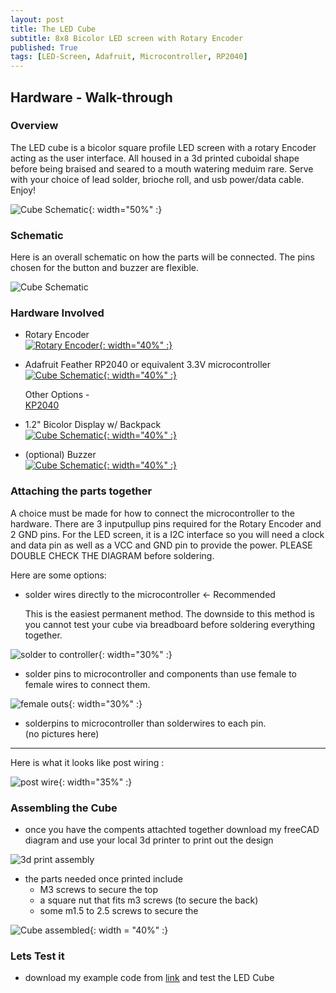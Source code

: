 ```yaml
---
layout: post
title: The LED Cube
subtitle: 8x8 Bicolor LED screen with Rotary Encoder
published: True
tags: [LED-Screen, Adafruit, Microcontroller, RP2040]
---
```

## Hardware - Walk-through

### Overview 
The LED cube is a bicolor square profile LED screen with a rotary Encoder acting as the user interface. All housed in a 3d printed cuboidal shape before being braised and seared to a mouth watering meduim rare. Serve with your choice of lead solder, brioche roll, and usb power/data cable. Enjoy!

![Cube Schematic](https://github.com/hbchaney/hbchaney.github.io/blob/master/assets/img/LED_cube/Cube_front.jpg?raw=true){: width="50%" :}

### Schematic 
Here is an overall schematic on how the parts will be connected. The pins chosen for the button and buzzer are flexible. 

![Cube Schematic](https://github.com/hbchaney/hbchaney.github.io/blob/master/assets/img/LED_cube/Schematic.png?raw=true)


### Hardware Involved 

- Rotary Encoder  
	[![Rotary Encoder](https://github.com/hbchaney/hbchaney.github.io/blob/master/assets/img/LED_cube/Rotary_Encoder.jpg?raw=true){: width="40%" :}](https://www.adafruit.com/product/377) 
    
- Adafruit Feather RP2040 or equivalent 3.3V microcontroller
	[![Cube Schematic](https://github.com/hbchaney/hbchaney.github.io/blob/master/assets/img/LED_cube/rp2040.jpg?raw=true){: width="40%" :}](https://www.adafruit.com/product/4884)
    
    Other Options -   
    [KP2040](https://www.adafruit.com/product/5302)
    
- 1.2" Bicolor Display w/ Backpack  
	[![Cube Schematic](https://github.com/hbchaney/hbchaney.github.io/blob/master/assets/img/LED_cube/Bicolor_LED.jpg?raw=true){: width="40%" :}](https://www.adafruit.com/product/902)
    
- (optional) Buzzer  
	[![Cube Schematic](https://github.com/hbchaney/hbchaney.github.io/blob/master/assets/img/LED_cube/buzzer.jpg?raw=true){: width="40%" :}](https://www.adafruit.com/product/1536)
	

### Attaching the parts together 

A choice must be made for how to connect the microcontroller to the hardware. There are 3 inputpullup pins required for the Rotary Encoder and 2 GND pins. For the LED screen, it is a I2C interface so you will need a clock and data pin as well as a VCC and GND pin to provide the power. PLEASE DOUBLE CHECK THE DIAGRAM before soldering. 

Here are some options:  

- solder wires directly to the microcontroller  <- Recommended
  
	This is the easiest permanent method. The downside to this method is you cannot test your cube via breadboard before soldering everything together.

![solder to controller](https://github.com/hbchaney/hbchaney.github.io/blob/master/assets/img/LED_cube/solder_to_micro.jpg?raw=true){: width="30%" :}

- solder pins to microcontroller and components than use female to female wires to connect them.

![female outs](https://github.com/hbchaney/hbchaney.github.io/blob/master/assets/img/LED_cube/female_wire.jpg?raw=true){: width="30%" :}

- solderpins to microcontroller than solderwires to each pin.  
(no pictures here)
---

Here is what it looks like post wiring : 

![post wire](https://github.com/hbchaney/hbchaney.github.io/blob/master/assets/img/LED_cube/wired_up.jpg?raw=true){: width="35%" :}

### Assembling the Cube 

- once you have the compents attachted together download my freeCAD diagram and use your local 3d printer to print out the design 

![3d print assembly](https://github.com/hbchaney/hbchaney.github.io/blob/master/assets/img/LED_cube/STLs_shown.PNG?raw=true)


- the parts needed once printed include  
	- M3 screws to secure the top 
	- a square nut that fits m3 screws (to secure the back) 
	- some m1.5 to 2.5 screws to secure the 


![Cube assembled](https://github.com/hbchaney/hbchaney.github.io/blob/master/assets/img/LED_cube/inside_cube.jpg?raw=true){: width = "40%" :}

### Lets Test it

- download my example code from [link](https://github.com/hbchaney/8x8-LED-Libraries) and test the LED Cube